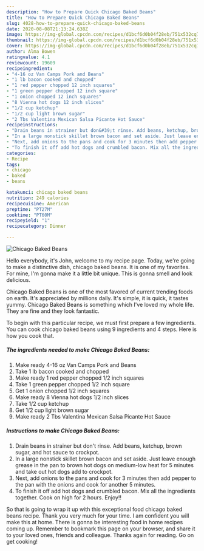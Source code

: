 ```yaml
---
description: "How to Prepare Quick Chicago Baked Beans"
title: "How to Prepare Quick Chicago Baked Beans"
slug: 4028-how-to-prepare-quick-chicago-baked-beans
date: 2020-08-08T21:13:24.638Z
image: https://img-global.cpcdn.com/recipes/d1bcf6d0b04f28eb/751x532cq70/chicago-baked-beans-recipe-main-photo.jpg
thumbnail: https://img-global.cpcdn.com/recipes/d1bcf6d0b04f28eb/751x532cq70/chicago-baked-beans-recipe-main-photo.jpg
cover: https://img-global.cpcdn.com/recipes/d1bcf6d0b04f28eb/751x532cq70/chicago-baked-beans-recipe-main-photo.jpg
author: Alma Bowen
ratingvalue: 4.1
reviewcount: 19609
recipeingredient:
- "4-16 oz Van Camps Pork and Beans"
- "1 lb bacon cooked and chopped"
- "1 red pepper chopped 12 inch squares"
- "1 green pepper chopped 12 inch square"
- "1 onion chopped 12 inch squares"
- "8 Vienna hot dogs 12 inch slices"
- "1/2 cup ketchup"
- "1/2 cup light brown sugar"
- "2 Tbs Valentina Mexican Salsa Picante Hot Sauce"
recipeinstructions:
- "Drain beans in strainer but don&#39;t rinse. Add beans, ketchup, brown sugar, and hot sauce to crockpot."
- "In a large nonstick skillet brown bacon and set aside. Just leave enough grease in the pan to brown hot dogs on medium-low heat for 5 minutes and take out hot dogs add to crockpot."
- "Next, add onions to the pans and cook for 3 minutes then add pepper to the pan with the onions and cook for another 5 minutes."
- "To finish it off add hot dogs and crumbled bacon. Mix all the ingredients together. Cook on high for 2 hours. Enjoy!!"
categories:
- Recipe
tags:
- chicago
- baked
- beans

katakunci: chicago baked beans 
nutrition: 249 calories
recipecuisine: American
preptime: "PT27M"
cooktime: "PT60M"
recipeyield: "1"
recipecategory: Dinner

---
```



![Chicago Baked Beans](https://img-global.cpcdn.com/recipes/d1bcf6d0b04f28eb/751x532cq70/chicago-baked-beans-recipe-main-photo.jpg)

Hello everybody, it's John, welcome to my recipe page. Today, we're going to make a distinctive dish, chicago baked beans. It is one of my favorites. For mine, I'm gonna make it a little bit unique. This is gonna smell and look delicious.



Chicago Baked Beans is one of the most favored of current trending foods on earth. It's appreciated by millions daily. It's simple, it is quick, it tastes yummy. Chicago Baked Beans is something which I've loved my whole life. They are fine and they look fantastic.


To begin with this particular recipe, we must first prepare a few ingredients. You can cook chicago baked beans using 9 ingredients and 4 steps. Here is how you cook that.

<!--inarticleads1-->

##### The ingredients needed to make Chicago Baked Beans:

1. Make ready 4-16 oz Van Camps Pork and Beans
1. Take 1 lb bacon cooked and chopped
1. Make ready 1 red pepper chopped 1/2 inch squares
1. Take 1 green pepper chopped 1/2 inch square
1. Get 1 onion chopped 1/2 inch squares
1. Make ready 8 Vienna hot dogs 1/2 inch slices
1. Take 1/2 cup ketchup
1. Get 1/2 cup light brown sugar
1. Make ready 2 Tbs Valentina Mexican Salsa Picante Hot Sauce




<!--inarticleads2-->

##### Instructions to make Chicago Baked Beans:

1. Drain beans in strainer but don&#39;t rinse. Add beans, ketchup, brown sugar, and hot sauce to crockpot.
1. In a large nonstick skillet brown bacon and set aside. Just leave enough grease in the pan to brown hot dogs on medium-low heat for 5 minutes and take out hot dogs add to crockpot.
1. Next, add onions to the pans and cook for 3 minutes then add pepper to the pan with the onions and cook for another 5 minutes.
1. To finish it off add hot dogs and crumbled bacon. Mix all the ingredients together. Cook on high for 2 hours. Enjoy!!




So that is going to wrap it up with this exceptional food chicago baked beans recipe. Thank you very much for your time. I am confident you will make this at home. There is gonna be interesting food in home recipes coming up. Remember to bookmark this page on your browser, and share it to your loved ones, friends and colleague. Thanks again for reading. Go on get cooking!
